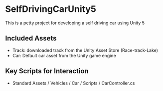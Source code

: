 # SelfDrivingCarUnity5
This is a petty project for developing a self driving car using Unity 5

## Included Assets

- Track: downloaded track from the Unity Asset Store (Race-track-Lake)
- Car: Default car asset from the Unity game engine

## Key Scripts for Interaction

- Standard Assets / Vehicles / Car / Scripts / CarController.cs
